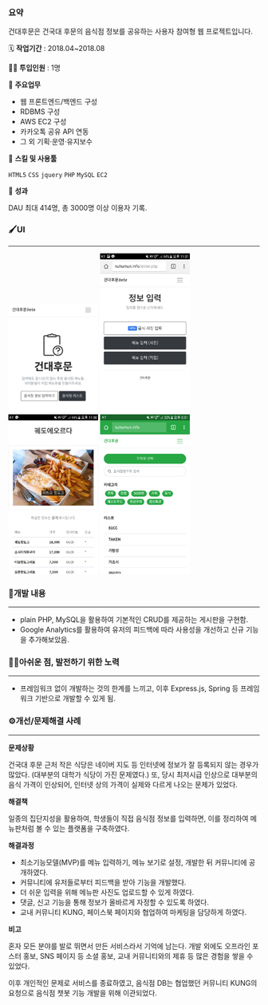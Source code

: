 ### 요약

건대후문은 건국대 후문의 음식점 정보를 공유하는 사용자 참여형 웹 프로젝트입니다.

🗓️ **작업기간** : 2018.04~2018.08

👨‍💻 **투입인원** : 1명

📒 **주요업무** 

- 웹 프론트엔드/백엔드 구성
- RDBMS 구성
- AWS EC2 구성
- 카카오톡 공유 API 연동
- 그 외 기획·운영·유지보수

🌱 **스킬 및 사용툴**

`HTML5` `CSS` `jquery` `PHP` `MySQL` `EC2`

🏅 **성과**

DAU 최대 414명, 총 3000명 이상 이용자 기록.

### 🖌️UI

---

<div>
<img src="https://github.com/zwan2/KUHUMUN/blob/master/img/1.png" width="180px"/>
<img src="https://github.com/zwan2/KUHUMUN/blob/master/img/2.png" width="180px"/>
<img src="https://github.com/zwan2/KUHUMUN/blob/master/img/3.png" width="180px"/>
<img src="https://github.com/zwan2/KUHUMUN/blob/master/img/4.png" width="180px"/>
</div>


### 📜개발 내용

---

- plain PHP, MySQL을 활용하여 기본적인 CRUD를 제공하는 게시판을 구현함.
- Google Analytics를 활용하여 유저의 피드백에 따라 사용성을 개선하고 신규 기능을 추가해보았음.

### 🏃‍♂️아쉬운 점, 발전하기 위한 노력

---

- 프레임워크 없이 개발하는 것의 한계를 느끼고, 이후 Express.js, Spring 등 프레임워크 기반으로 개발할 수 있게 됨.

### ⚙️개선/문제해결 사례

---

**문제상황**

건국대 후문 근처 작은 식당은 네이버 지도 등 인터넷에 정보가 잘 등록되지 않는 경우가 많았다. (대부분의 대학가 식당이 가진 문제였다.) 또, 당시 최저시급 인상으로 대부분의 음식 가격이 인상되어, 인터넷 상의 가격이 실제와 다르게 나오는 문제가 있었다.

**해결책**

일종의 집단지성을 활용하여, 학생들이 직접 음식점 정보를 입력하면, 이를 정리하여 메뉴판처럼 볼 수 있는 플랫폼을 구축하였다.

**해결과정**

- 최소기능모델(MVP)를 메뉴 입력하기, 메뉴 보기로 설정, 개발한 뒤 커뮤니티에 공개하였다.
- 커뮤니티에 유저들로부터 피드백을 받아 기능을 개발했다.
- 더 쉬운 입력을 위해 메뉴판 사진도 업로드할 수 있게 하였다.
- 댓글, 신고 기능을 통해 정보가 올바르게 자정할 수 있도록 하였다.
- 교내 커뮤니티 KUNG, 페이스북 페이지와 협업하여 마케팅을 담당하게 하였다.

**비고**

혼자 모든 분야를 발로 뛰면서 만든 서비스라서 기억에 남는다. 개발 외에도 오프라인 포스터 홍보, SNS 페이지 등 소셜 홍보, 교내 커뮤니티와의 제휴 등 많은 경험을 쌓을 수 있었다.

이후 개인적인 문제로 서비스를 종료하였고, 음식점 DB는 협업했던 커뮤니티 KUNG의 요청으로 음식점 챗봇 기능 개발을 위해 이관되었다.
